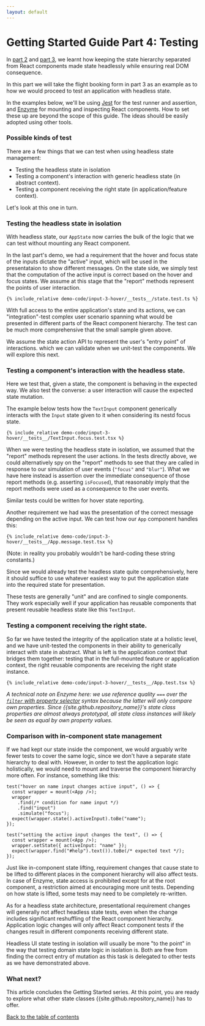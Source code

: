 ```yaml
---
layout: default
---
```


# Getting Started Guide Part 4: Testing

In [part 2](./getting-started-2.md) and [part 3](./getting-started-3.md),
we learnt how keeping the state hierarchy separated from React components made
state headlessly while ensuring real DOM consequence.

In this part we will take the flight booking form in part 3 as an example as to
how we would proceed to test an application with headless state.

In the examples below, we'll be using [Jest](https://jestjs.io/) for the test
runner and assertion, and [Enzyme](https://github.com/airbnb/enzyme) for mounting
and inspecting React components. How to set these up are beyond the scope of this guide.
The ideas should be easily adopted using other tools.

### Possible kinds of test

There are a few things that we can test when using headless state management:

- Testing the headless state in isolation
- Testing a component's interaction with generic headless state (in abstract context).
- Testing a component receiving the right state (in application/feature context).

Let's look at this one in turn.

### Testing the headless state in isolation

With headless state, our `AppState` now carries the bulk of the logic that we
can test without mounting any React component.

In the last part's demo, we had a requirement that the hover and focus state of
the inputs dictate the "active" input, which will be used in the presentataion
to show different messages. On the state side, we simply test that the computation
of the active input is correct based on the hover and focus states. We assume at
this stage that the "report" methods represent the points of user interaction.

```tsx
{% include_relative demo-code/input-3-hover/__tests__/state.test.ts %}
```

With full access to the entire application's state and its actions, we can
"integration"-test complex user scenario spanning what would be presented in different
parts of the React component hierarchy. The test can be much more comprehensive that
the small sample given above.

We assume the state action API to represent the user's "entry point" of interactions.
which we can validate when we unit-test the components. We will explore this next.

### Testing a component's interaction with the headless state.

Here we test that, given a state, the component is behaving in the expected way.
We also test the converse: a user interaction will cause the expected state
mutation.

The example below tests how the `TextInput` component generically interacts with
the `Input` state given to it when considering its nestd focus state.

```tsx
{% include_relative demo-code/input-3-hover/__tests__/TextInput.focus.test.tsx %}
```

When we were testing the headless state in isolation, we assumed that the "report"
methods represent the user actions. In the tests directly above, we could alternatively
spy on the "report" methods to see that they are called in response to our simulation
of user events (`"focus"` and `"blur"`). What we have here instead is assertion
over the immediate consequence of those report methods (e.g. asserting
`isFocused`), that reasonably imply that the report methods were used as a consequence
to the user events.

Similar tests could be written for hover state reporting.

Another requirement we had was the presentation of the correct message depending
on the active input. We can test how our `App` component handles this:

```tsx
{% include_relative demo-code/input-3-hover/__tests__/App.message.test.tsx %}
```

(Note: in reality you probably wouldn't be hard-coding these string constants.)

Since we would already test the headless state quite comprehensively, here it
should suffice to use whatever easiest way to put the application state into the
required state for presentation.

These tests are generally "unit" and are confined to single components.
They work especially well if your application has reusable components that present
reusable headless state like this `TextInput`.

### Testing a component receiving the right state.

So far we have tested the integrity of the application state at a holistic level,
and we have unit-tested the components in their ability to generically interact
with state in abstract. What is left is the application context that bridges them
together: testing that in the full-mounted feature or application context, the
right reusable components are receiving the right state instance.

```tsx
{% include_relative demo-code/input-3-hover/__tests__/App.test.tsx %}
```

_A technical note on Enzyme here: we use reference quality `===` over the
[`filter` with property selector](https://airbnb.io/enzyme/docs/api/ReactWrapper/find.html)
syntax because the latter will only compare own properties. Since
{{site.github.repository_name}}'s state class properties are almost always
prototypal, all state class instances will likely be seen as equal by own
property values._

### Comparison with in-component state management

If we had kept our state inside the component, we would arguably write fewer
tests to cover the same logic, since we don't have a separate state hierarchy to
deal with. However, in order to test the application logic holistically, we
would need to mount and traverse the component hierarchy more often. For
instance, something like this:

```tsx
test("hover on name input changes active input", () => {
  const wrapper = mount(<App />);
  wrapper
    .find(/* condition for name input */)
    .find("input")
    .simulate("focus");
  expect(wrapper.state().activeInput).toBe("name");
});
```

```tsx
test("setting the active input changes the text", () => {
  const wrapper = mount(<App />);
  wrapper.setState({ activeInput: "name" });
  expect(wrapper.find("#help").text()).toBe(/* expected text */);
});
```

Just like in-component state lifting, requirement changes that cause state to be
lifted to different places in the component hierarchy will also affect tests.
In case of Enzyme, state access is prohibited except for at the root component,
a restriction aimed at encouraging more unit tests. Depending on how state is
lifted, some tests may need to be completely re-written.

As for a headless state architecture, presentational requirement changes will
generally not affect headless state tests, even when the change includes significant
reshuffling of the React component hierarchy. Application logic changes will only
affect React component tests if the changes result in different components
receiving different state.

Headless UI state testing in isolation will usually be more "to the point" in the
way that testing domain state logic in isolation is. Both are free from finding
the correct entry of mutation as this task is delegated to other tests as we
have demonstrated above.

### What next?

This article concludes the Getting Started series. At this point, you are ready
to explore what other state classes {{site.github.repository_name}} has to offer.

[Back to the table of contents](./index.md)
